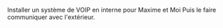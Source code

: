 Installer un système de VOIP en interne pour Maxime et Moi
Puis le faire communiquer avec l'extérieur.